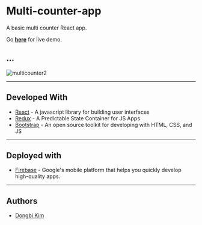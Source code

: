 # Multi-counter-app

A basic multi counter React app.

Go **[here](https://multi-counter-app.firebaseapp.com/)** for live demo.

...
--- 
![multicounter2](https://user-images.githubusercontent.com/40073162/56675460-1f68e980-668a-11e9-9140-481ba42a1e4a.png)

---

## Developed With

* [React](https://reactjs.org/) - A javascript library for building user interfaces
* [Redux](https://redux.js.org/) - A Predictable State Container for JS Apps
* [Bootstrap](https://getbootstrap.com/) - An open source toolkit for developing with HTML, CSS, and JS

---

## Deployed with

* [Firebase](https://firebase.google.com/) - Google's mobile platform that helps you quickly develop high-quality apps.

---

## Authors

* [Dongbi Kim](https://github.com/dbk81587)
